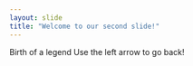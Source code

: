 ```yaml
---
layout: slide
title: "Welcome to our second slide!"
---
```

Birth of a legend
Use the left arrow to go back!
